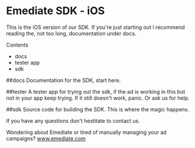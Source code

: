 Emediate SDK - iOS
===========

This is the iOS version of our SDK. If you're just starting out I
recommend reading the, not too long, documentation under docs.

Contents
* docs
* tester app
* sdk

##docs
Documentation for the SDK, start here.

##tester
A tester app for trying out the sdk, if the ad is working in this but
not in your app keep trying. 
If it still doesn't work, panic. Or ask us for help.

##sdk
Source code for building the SDK. This is where the magic happens.


If you have any questions don't hestitate to contact us.

Wondering about Emediate or tired of manually managing your ad campaigns? www.emediate.com

